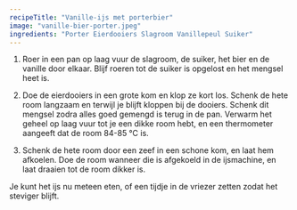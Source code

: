 ```yaml
---
recipeTitle: "Vanille-ijs met porterbier"
image: "vanille-bier-porter.jpeg"
ingredients: "Porter Eierdooiers Slagroom Vanillepeul Suiker"
---
```

1.  Roer in een pan op laag vuur de slagroom, de suiker, het bier en de vanille door elkaar. Blijf roeren tot de suiker is opgelost en het mengsel heet is.

2. Doe de eierdooiers in een grote kom en klop ze kort los. Schenk de hete room langzaam en terwijl je blijft kloppen bij de dooiers. Schenk dit mengsel zodra alles goed gemengd is terug in de pan. Verwarm het geheel op laag vuur tot je een dikke room hebt, en een thermometer aangeeft dat de room 84-85 °C is.

3. Schenk de hete room door een zeef in een schone kom, en laat hem afkoelen. Doe de room wanneer die is afgekoeld in de ijsmachine, en laat draaien tot de room dikker is.

Je kunt het ijs nu meteen eten, of een tijdje in de vriezer zetten zodat het steviger blijft.
